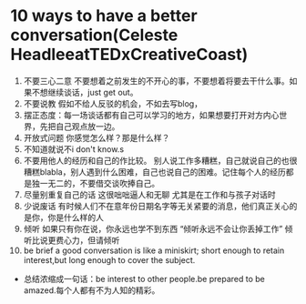 # 10 ways to have a better conversation(Celeste HeadleeatTEDxCreativeCoast)

1. 不要三心二意  不要想着之前发生的不开心的事，不要想着将要去干什么事。如果不想继续谈话，just get out。
2. 不要说教  假如不给人反驳的机会，不如去写blog，
3. 摆正态度：每一场谈话都有自己可以学习的地方，如果想要打开对方内心世界，先把自己观点放一边。
4. 开放式问题  你感觉怎么样？那是什么样？
5. 不知道就说不i don't know.s
6. 不要用他人的经历和自己的作比较。   别人说工作多糟糕，自己就说自己的也很糟糕blabla，别人遇到什么困难，自己也说自己的困难。记住每个人的经历都是独一无二的，不要借交谈吹捧自己。 
7. 尽量别重复自己的话 这很咄咄逼人和无聊  尤其是在工作和与孩子对话时
8. 少说废话   有时候人们不在意年份日期名字等无关紧要的消息，他们真正关心的是你，你是什么样的人
9. 倾听  如果只有你在说，你永远也学不到东西   “倾听永远不会让你丢掉工作”  倾听比说更费心力，但请倾听
10. be brief  a good conversation is like a miniskirt; short enough to retain interest,but long enough to cover the subject.

* 总结浓缩成一句话：be interest to other people.be prepared to be amazed.每个人都有不为人知的精彩。
